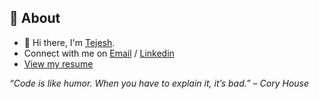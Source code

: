 ## 💭 About

- 👋 Hi there, I'm [Tejesh](https://bit.ly/tejesh-sigineni-portfolio).
- Connect with me on [Email](mailto:vsiginen@asu.edu) / [Linkedin](https://bit.ly/tejesh-linkedin)
- [View my resume](https://tejeshreddy.github.io/resume/vsiginen/Tejesh_Reddy_Sigineni_Resume.pdf)

*“Code is like humor. When you have to explain it, it’s bad.” – Cory House*

<!-- - 🛠️ Currently working with HPE at the GreenLake Cloud Platform team. -->
